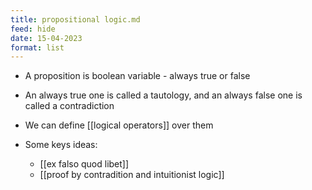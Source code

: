 ```yaml
---
title: propositional logic.md
feed: hide
date: 15-04-2023
format: list
---
```



- A proposition is boolean variable - always true or false
- An always true one is called a tautology, and an always false one is called a contradiction
- We can define [[logical operators]] over them

- Some keys ideas: 
	- [[ex falso quod libet]]
	- [[proof by contradition and intuitionist logic]]